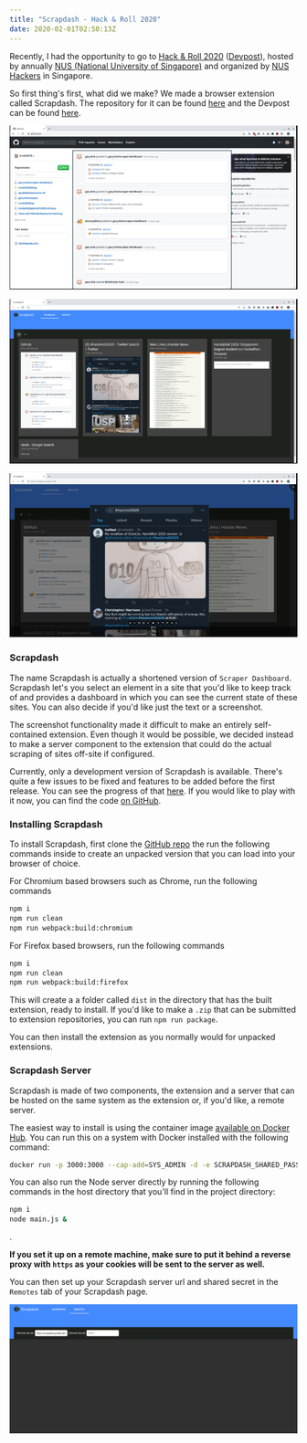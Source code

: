 ```yaml
---
title: "Scrapdash - Hack & Roll 2020"
date: 2020-02-01T02:50:13Z
---
```


Recently, I had the opportunity to go to [Hack & Roll 2020](https://hacknroll.nushackers.org) ([Devpost](https://hacknroll2020.devpost.com)), hosted by annually [NUS (National University of Singapore)](http://nus.edu.sg/) and organized by [NUS Hackers](https://www.nushackers.org/) in Singapore.

So first thing's first, what did we make? We made a browser extension called Scrapdash. The repository for it can be found [here](https://github.com/gary-kim/scrapdash) and the Devpost can be found [here](https://devpost.com/software/scrapdash).

![Scrapdash Screenshot 1](/res/large/hack-n-roll-2020/scrapdash-1.jpg)

![Scrapdash Screenshot 2](/res/large/hack-n-roll-2020/scrapdash-2.jpg)

![Scrapdash Screenshot 3](/res/large/hack-n-roll-2020/scrapdash-3.jpg)

### Scrapdash

The name Scrapdash is actually a shortened version of `Scraper Dashboard`. Scrapdash let's you select an element in a site that you'd like to keep track of and provides a dashboard in which you can see the current state of these sites. You can also decide if you'd like just the text or a screenshot.

The screenshot functionality made it difficult to make an entirely self-contained extension. Even though it would be possible, we decided instead to make a server component to the extension that could do the actual scraping of sites off-site if configured.

Currently, only a development version of Scrapdash is available. There's quite a few issues to be fixed and features to be added before the first release. You can see the progress of that [here](https://github.com/gary-kim/scrapdash/issues/2). If you would like to play with it now, you can find the code [on GitHub](https://github.com/gary-kim/scrapdash). 

### Installing Scrapdash

To install Scrapdash, first clone the [GitHub repo](https://github.com/gary-kim/scrapdash) the run the following commands inside to create an unpacked version that you can load into your browser of choice.

For Chromium based browsers such as Chrome, run the following commands
```bash
npm i
npm run clean
npm run webpack:build:chromium
```

For Firefox based browsers, run the following commands
```bash
npm i
npm run clean
npm run webpack:build:firefox
```

This will create a a folder called `dist` in the directory that has the built extension, ready to install. If you'd like to make a `.zip` that can be submitted to extension repositories, you can run `npm run package`.

You can then install the extension as you normally would for unpacked extensions.

### Scrapdash Server

Scrapdash is made of two components, the extension and a server that can be hosted on the same system as the extension or, if you'd like, a remote server.

The easiest way to install is using the container image [available on Docker Hub](https://hub.docker.com/r/garykim/scrapdash-server). You can run this on a system with Docker installed with the following command:

```bash
docker run -p 3000:3000 --cap-add=SYS_ADMIN -d -e SCRAPDASH_SHARED_PASSWORD=sharedsecret garykim/scrapdash-server
```

You can also run the Node server directly by running the following commands in the host directory that you'll find in the project directory:

```bash
npm i
node main.js &
```
.

**If you set it up on a remote machine, make sure to put it behind a reverse proxy with `https` as your cookies will be sent to the server as well.**

You can then set up your Scrapdash server url and shared secret in the `Remotes` tab of your Scrapdash page.

![Scrapdash Remotes Page](/res/large/hack-n-roll-2020/scrapdash-remotes.png)
